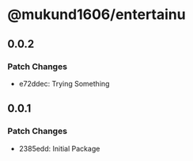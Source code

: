 # @mukund1606/entertainu

## 0.0.2

### Patch Changes

- e72ddec: Trying Something

## 0.0.1

### Patch Changes

- 2385edd: Initial Package
